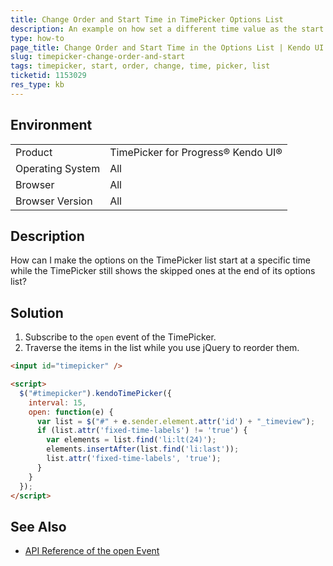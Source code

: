 ```yaml
---
title: Change Order and Start Time in TimePicker Options List
description: An example on how set a different time value as the start time of a kendo UI TimePicker and change the order of the options in its list.
type: how-to
page_title: Change Order and Start Time in the Options List | Kendo UI TimePicker
slug: timepicker-change-order-and-start
tags: timepicker, start, order, change, time, picker, list
ticketid: 1153029
res_type: kb
---
```


## Environment

<table>
 <tr>
  <td>Product</td>
  <td>TimePicker for Progress® Kendo UI®</td>
 </tr>
 <tr>
  <td>Operating System</td>
  <td>All</td>
 </tr>
 <tr>
  <td>Browser</td>
  <td>All</td>
 </tr>
 <tr>
  <td>Browser Version</td>
  <td>All</td>
 </tr>
</table>

## Description

How can I make the options on the TimePicker list start at a specific time while the TimePicker still shows the skipped ones at the end of its options list?

## Solution

1. Subscribe to the `open` event of the TimePicker.
1. Traverse the items in the list while you use jQuery to reorder them.

```html
<input id="timepicker" />

<script>
  $("#timepicker").kendoTimePicker({
    interval: 15,
    open: function(e) {
      var list = $("#" + e.sender.element.attr('id') + "_timeview");
      if (list.attr('fixed-time-labels') != 'true') {
        var elements = list.find('li:lt(24)');
        elements.insertAfter(list.find('li:last'));
        list.attr('fixed-time-labels', 'true');
      }
    }
  });
</script>
```

## See Also

* [API Reference of the open Event](https://docs.telerik.com/kendo-ui/api/javascript/ui/timepicker/events/open)
